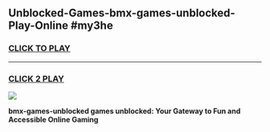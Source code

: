 
## Unblocked-Games-bmx-games-unblocked-Play-Online #my3he
<h3>
<a href="https://news.freeplayer.one?title=bmx-games-unblocked&ref=3">CLICK TO PLAY</a></h3>
<hr>

<h3>
<a href="https://news.freeplayer.one?title=bmx-games-unblocked&ref=3">CLICK 2 PLAY</a>
  
</h3>

<a href="https://news.freeplayer.one?title=bmx-games-unblocked&ref=3"><img src="https://clearcache.store/games.png"></a>


**bmx-games-unblocked games unblocked: Your Gateway to Fun and Accessible Online Gaming**
